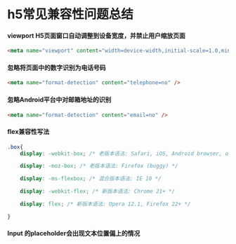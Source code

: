 # h5常见兼容性问题总结

#### viewport H5页面窗口自动调整到设备宽度，并禁止用户缩放页面

```html
<meta name="viewport" content="width=device-width,initial-scale=1.0,minimum-scale=1.0,maximum-scale=1.0,user-scalable=no" />
```
#### 忽略将页面中的数字识别为电话号码
```html
<meta name="format-detection" content="telephone=no" />
```

#### 忽略Android平台中对邮箱地址的识别
```html
<meta name="format-detection" content="email=no" />
```
#### flex兼容性写法
```css
.box{
    display: -webkit-box; /* 老版本语法: Safari, iOS, Android browser, older WebKit browsers. */

    display: -moz-box; /* 老版本语法: Firefox (buggy) */

    display: -ms-flexbox; /* 混合版本语法: IE 10 */

    display: -webkit-flex; /* 新版本语法: Chrome 21+ */

    display: flex; /* 新版本语法: Opera 12.1, Firefox 22+ */

}
```

#### Input 的placeholder会出现文本位置偏上的情况